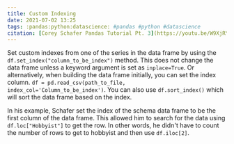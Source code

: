 ```yaml
---
title: Custom Indexing
date: 2021-07-02 13:25
tags: :pandas:python:datascience: #pandas #python #datascience
citation: [Corey Schafer Pandas Tutorial Pt. 3](https://youtu.be/W9XjRYFkkyw) 
---
```

Set custom indexes from one of the series in the data frame by using the `df.set_index("column_to_be_index")` method. This does not change the data frame unless a keyword argument is set as `inplace=True`. Or alternatively, when building the data frame initially, you can set the index column. `df = pd.read_csv(path_to_file, index_col='Column_to_be_index')`. You can also use `df.sort_index()` which will sort the data frame based on the index.

In his example, Schafer set the index of the schema data frame to be the first column of the data frame. This allowed him to search for the data using `df.loc["Hobbyist"]` to get the row. In other words, he didn't have to count the number of rows to get to hobbyist and then use `df.iloc[2]`.

